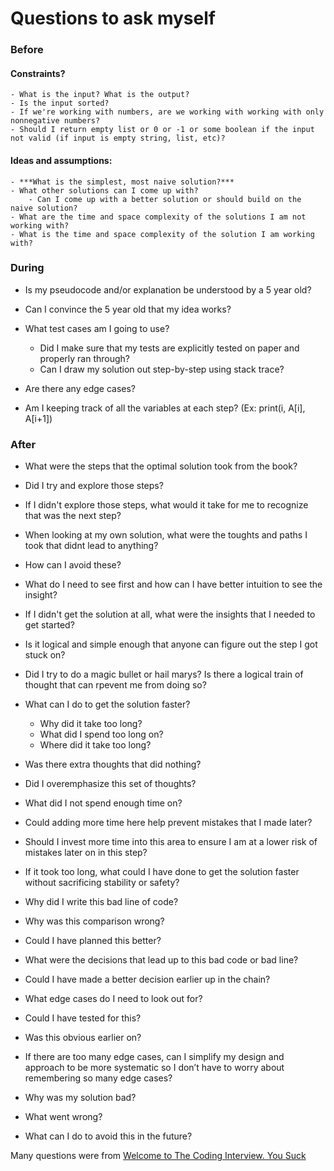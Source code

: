 # Questions to ask myself

### Before

#### Constraints?

	- What is the input? What is the output?
	- Is the input sorted?
	- If we're working with numbers, are we working with working with only nonnegative numbers?
	- Should I return empty list or 0 or -1 or some boolean if the input not valid (if input is empty string, list, etc)?


#### Ideas and assumptions:

	- ***What is the simplest, most naive solution?***
	- What other solutions can I come up with?
		- Can I come up with a better solution or should build on the naive solution?
	- What are the time and space complexity of the solutions I am not working with?
	- What is the time and space complexity of the solution I am working with?


### During

- Is my pseudocode and/or explanation be understood by a 5 year old?
- Can I convince the 5 year old that my idea works?
- What test cases am I going to use?
	- Did I make sure that my tests are explicitly tested on paper and properly ran through?
	- Can I draw my solution out step-by-step using stack trace?
- Are there any edge cases?

- Am I keeping track of all the variables at each step? (Ex: print(i, A[i], A[i+1])

### After

- What were the steps that the optimal solution took from the book?
- Did I try and explore those steps?
- If I didn't explore those steps, what would it take for me to recognize that was the next step?

- When looking at my own solution, what were the toughts and paths I took that didnt lead to anything?
- How can I avoid these?
- What do I need to see first and how can I have better intuition to see the insight?

- If I didn't get the solution at all, what were the insights that I needed to get started?
- Is it logical and simple enough that anyone can figure out the step I got stuck on?

- Did I try to do a magic bullet or hail marys? Is there a logical train of thought that can rpevent me from doing so?


- What can I do to get the solution faster?
	- Why did it take too long?
	- What did I spend too long on?
	- Where did it take too long?

- Was there extra thoughts that did nothing? 
- Did I overemphasize this set of thoughts? 
- What did I not spend enough time on? 
- Could adding more time here help prevent mistakes that I made later? 
- Should I invest more time into this area to ensure I am at a lower risk of mistakes later on in this step?

- If it took too long, what could I have done to get the solution faster without sacrificing stability or safety?
- Why did I write this bad line of code? 
- Why was this comparison wrong? 
- Could I have planned this better? 
- What were the decisions that lead up to this bad code or bad line?
- Could I have made a better decision earlier up in the chain?

- What edge cases do I need to look out for?
- Could I have tested for this? 
- Was this obvious earlier on? 
- If there are too many edge cases, can I simplify my design and approach to be more systematic so I don’t have to worry about remembering so many edge cases?

- Why was my solution bad?
- What went wrong?
- What can I do to avoid this in the future?

Many questions were from [Welcome to The Coding Interview. You Suck](https://tinyurl.com/4hdj47mv)


